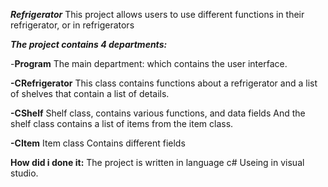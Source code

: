 ***Refrigerator***
This project allows users to use different functions in their refrigerator,
or in refrigerators

***The project contains 4 departments:***

-**Program**
The main department:
which contains the user interface.

**-CRefrigerator**
This class contains functions about a refrigerator
and a list of shelves that contain a list of details.

**-CShelf**
Shelf class, contains various functions, and data fields
And the shelf class contains a list of items from the item class.

**-CItem**
Item class
Contains different fields

**How did i done it:**
The project is written in language c#
Useing in visual studio.

